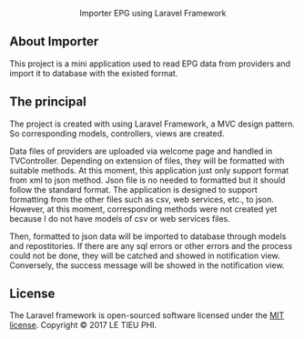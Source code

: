 <p align="center">Importer EPG using Laravel Framework</p>


## About Importer

This project is a mini application used to read EPG data from providers and import it to database with the existed format.

## The principal

The project is created with using Laravel Framework, a MVC design pattern. So corresponding models, controllers, views are created.

Data files of providers are uploaded via welcome page and handled in TVController. Depending on extension of files, they will be formatted with suitable methods. At this moment, this application just only support format from xml to json method. Json file is no needed to formatted but it should follow the standard format. The application is designed to support formatting from the other files such as csv, web services, etc., to json. However, at this moment, corresponding methods were not created yet because I do not have models of csv or web services files.

Then, formatted to json data will be imported to database through models and repostitories. If there are any sql errors or other errors and the process could not be done, they will be catched and showed in notification view. Conversely, the success message will be showed in the notification view. 

## License

The Laravel framework is open-sourced software licensed under the [MIT license](http://opensource.org/licenses/MIT).
Copyright © 2017 LE TIEU PHI.
